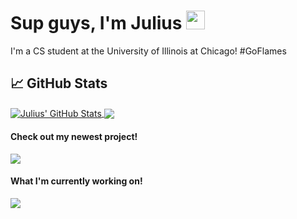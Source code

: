 <!-- More info, tips and tricks for making GitHub Profile README can be found in my article at https://towardsdatascience.com/build-a-stunning-readme-for-your-github-profile-9b80434fe5d7 -->

# Sup guys, I'm Julius <img src="https://raw.githubusercontent.com/MartinHeinz/MartinHeinz/master/wave.gif" width="30px" height="30px" />

I'm a CS student at the University of Illinois at Chicago! #GoFlames
 

## &#x1f4c8; GitHub Stats


<a href="https://github.com/rapterjet2004/rapterjet2004">
  <img align="center" src="https://github-readme-stats.vercel.app/api?username=rapterjet2004&show_icons=true&line_height=27&count_private=true&title_color=ffffff&text_color=c9cacc&icon_color=2bbc8a&bg_color=1d1f21" alt="Julius' GitHub Stats" />
 </a>

<a href="https://github.com/rapterjet2004/rapterjet2004">
  <img align="center" src="https://github-readme-stats.vercel.app/api/top-langs/?username=rapterjet2004&hide=java,html,tex&title_color=ffffff&text_color=c9cacc&icon_color=2bbc8a&bg_color=1d1f21&langs_count=3" />
</a>

<h4>Check out my newest project!</h4>

<a href="https://github.com/rapterjet2004/Handwriting-recognition-and-correction">
  <img align="center" src="https://github-readme-stats.vercel.app/api/pin/?username=rapterjet2004&repo=Handwriting-recognition-and-correction&title_color=ffffff&text_color=c9cacc&icon_color=2bbc8a&bg_color=1d1f21" />
</a>

<h4>What I'm currently working on!</h4>

<a href="https://github.com/acm-uic/flourish-2023">
  <img align="center" src="https://github-readme-stats.vercel.app/api/pin/?username=acm-uic&repo=flourish-2023&title_color=ffffff&text_color=c9cacc&icon_color=2bbc8a&bg_color=1d1f21" />
</a>    

<!-- links to social media icons -->

<!-- icons with padding -->

[1.1]: http://i.imgur.com/tXSoThF.png (twitter icon with padding)
[2.1]: http://i.imgur.com/0o48UoR.png (github icon with padding)

<!-- icons without padding -->

[1.2]: http://i.imgur.com/wWzX9uB.png (twitter icon without padding)
[2.2]: http://i.imgur.com/9I6NRUm.png (github icon without padding)
[3.2]: https://raw.githubusercontent.com/MartinHeinz/MartinHeinz/master/linkedin-3-16.png (LinkedIn icon without padding)


<!-- links to your social media accounts -->

[1]: https://twitter.com/Martin_Heinz_
[2]: https://github.com/MartinHeinz
[3]: https://www.linkedin.com/in/heinz-martin/


<!-- Resources -->
<!-- Icons: https://simpleicons.org/ -->
<!-- GitHub Stats: https://github.com/anuraghazra/github-readme-stats -->
<!-- Emojis: https://emojipedia.org/emoji/ -->
<!-- HTML Emojis: https://www.fileformat.info/index.htm -->
<!-- Shields: https://shields.io/ -->
<!-- Awesome GitHub Profile README: https://github.com/abhisheknaiidu/awesome-github-profile-readme -->
